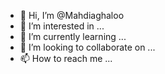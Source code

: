 - 👋 Hi, I’m @Mahdiaghaloo
- 👀 I’m interested in ...
- 🌱 I’m currently learning ...
- 💞️ I’m looking to collaborate on ...
- 📫 How to reach me ...

<!---
Mahdiaghaloo/Mahdiaghaloo is a ✨ special ✨ repository because its `README.md` (this file) appears on your GitHub profile.
You can click the Preview link to take a look at your changes.
--->
